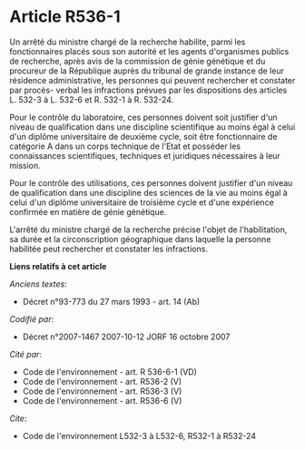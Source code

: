 # Article R536-1

Un arrêté du ministre chargé de la recherche habilite, parmi les fonctionnaires placés sous son autorité et les agents
d'organismes publics de recherche, après avis de la commission de génie génétique et du procureur de la République auprès du
tribunal de grande instance de leur résidence administrative, les personnes qui peuvent rechercher et constater par procès-
verbal les infractions prévues par les dispositions des articles L. 532-3 à L. 532-6 et R. 532-1 à R. 532-24.

Pour le contrôle du laboratoire, ces personnes doivent soit justifier d'un niveau de qualification dans une discipline
scientifique au moins égal à celui d'un diplôme universitaire de deuxième cycle, soit être fonctionnaire de catégorie A dans
un corps technique de l'Etat et posséder les connaissances scientifiques, techniques et juridiques nécessaires à leur
mission.

Pour le contrôle des utilisations, ces personnes doivent justifier d'un niveau de qualification dans une discipline des
sciences de la vie au moins égal à celui d'un diplôme universitaire de troisième cycle et d'une expérience confirmée en
matière de génie génétique.

L'arrêté du ministre chargé de la recherche précise l'objet de l'habilitation, sa durée et la circonscription géographique
dans laquelle la personne habilitée peut rechercher et constater les infractions.

**Liens relatifs à cet article**

_Anciens textes_:

  - Décret n°93-773 du 27 mars 1993 - art. 14 (Ab)

_Codifié par_:

  - Décret n°2007-1467 2007-10-12 JORF 16 octobre 2007

_Cité par_:

  - Code de l'environnement - art. R 536-6-1 (VD)
  - Code de l'environnement - art. R536-2 (V)
  - Code de l'environnement - art. R536-3 (V)
  - Code de l'environnement - art. R536-6 (V)

_Cite_:

  - Code de l'environnement L532-3 à L532-6, R532-1 à R532-24
